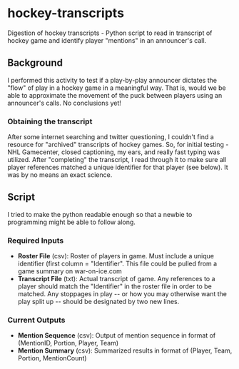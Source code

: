 # hockey-transcripts
Digestion of hockey transcripts - Python script to read in transcript of hockey game and identify player "mentions" in an announcer's call.

## Background
I performed this activity to test if a play-by-play announcer dictates the "flow" of play in a hockey game in a meaningful way. That is, would we be able to approximate the movement of the puck between players using an announcer's calls. No conclusions yet!
### Obtaining the transcript
After some internet searching and twitter questioning, I couldn't find a resource for "archived" transcripts of hockey games. So, for initial testing - NHL Gamecenter, closed captioning, my ears, and really fast typing was utilized. After "completing" the transcript, I read through it to make sure all player references matched a unique identifier for that player (see below). It was by no means an exact science. 

## Script
I tried to make the python readable enough so that a newbie to programming might be able to follow along. 
### Required Inputs
- **Roster File** (csv): Roster of players in game. Must include a unique identifier (first column = "Identifier". This file could be pulled from a game summary on war-on-ice.com
- **Transcript File** (txt): Actual transcript of game. Any references to a player should match the "Identifier" in the roster file in order to be matched. Any stoppages in play -- or how you may otherwise want the play split up -- should be designated by two new lines.
### Current Outputs
- **Mention Sequence** (csv): Output of mention sequence in format of (MentionID, Portion, Player, Team)
- **Mention Summary** (csv): Summarized results in format of (Player, Team, Portion, MentionCount)

